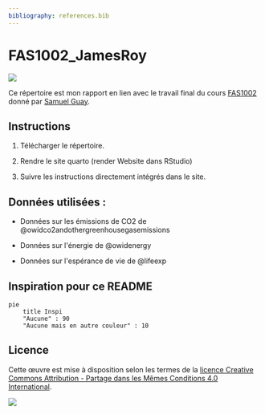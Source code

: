 ```yaml
---
bibliography: references.bib
---
```


# FAS1002_JamesRoy

[![](https://img.shields.io/badge/Licence-CC%20BY--SA%204.0-lightgrey.svg)](http://creativecommons.org/licenses/by-sa/4.0/deed.fr)

Ce répertoire est mon rapport en lien avec le travail final du cours [FAS1002](https://admission.umontreal.ca/cours-et-horaires/cours/fas-1002/) donné par [Samuel Guay](https://github.com/SamGuay).

## Instructions

1.  Télécharger le répertoire.

2.  Rendre le site quarto (render Website dans RStudio)

3.  Suivre les instructions directement intégrés dans le site.

## Données utilisées :

-   Données sur les émissions de CO2 de @owidco2andothergreenhousegasemissions

-   Données sur l'énergie de @owidenergy

-   Données sur l'espérance de vie de @lifeexp

## Inspiration pour ce README

```mermaid
pie
    title Inspi
    "Aucune" : 90
    "Aucune mais en autre couleur" : 10
```

## Licence

Cette œuvre est mise à disposition selon les termes de la [licence Creative Commons Attribution - Partage dans les Mêmes Conditions 4.0 International](http://creativecommons.org/licenses/by-sa/4.0/deed.fr).

[![](https://licensebuttons.net/l/by-sa/4.0/88x31.png)](http://creativecommons.org/licenses/by-sa/4.0/deed.fr)
